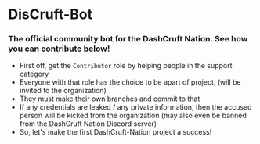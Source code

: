 # DisCruft-Bot
### The official community bot for the DashCruft Nation. See how you can contribute below!
- First off, get the `Contributor` role by helping people in the support category
- Everyone with that role has the choice to be apart of project, (will be invited to the organization)
- They must make their own branches and commit to that
- If any credentials are leaked / any private information, then the accused person will be kicked from the organization (may also even be banned from the DashCruft Nation Discord server)
- So, let's make the first DashCruft-Nation project a success!
